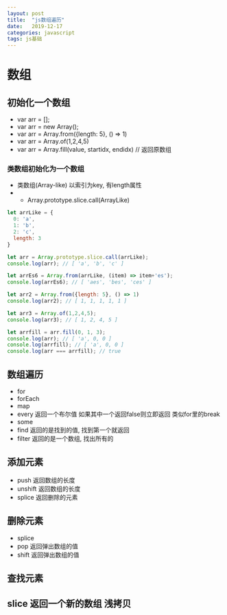 ```yaml
---
layout: post
title:  "js数组遍历"
date:   2019-12-17
categories: javascript
tags: js基础
---
```


# 数组  
## 初始化一个数组
- var arr = [];
- var arr = new Array();
- var arr = Array.from({length: 5}, () => 1)
- var arr = Array.of(1,2,4,5)
- var arr = Array.fill(value, startidx, endidx) // 返回原数组  
### 类数组初始化为一个数组  
- 类数组(Array-like) 以索引为key, 有length属性   
- - Array.prototype.slice.call(ArrayLike) 
``` javascript
let arrLike = {
  0: 'a',
  1: 'b',
  2: 'c',
  length: 3
}

let arr = Array.prototype.slice.call(arrLike);
console.log(arr); // [ 'a', 'b', 'c' ]

let arrEs6 = Array.from(arrLike, (item) => item+'es');
console.log(arrEs6); // [ 'aes', 'bes', 'ces' ]

let arr2 = Array.from({length: 5}, () => 1)
console.log(arr2); // [ 1, 1, 1, 1, 1 ]

let arr3 = Array.of(1,2,4,5);
console.log(arr3); // [ 1, 2, 4, 5 ]

let arrfill = arr.fill(0, 1, 3);
console.log(arr); // [ 'a', 0, 0 ]
console.log(arrfill); // [ 'a', 0, 0 ]
console.log(arr === arrfill); // true
```  
## 数组遍历  
- for  
- forEach  
- map  
- every 返回一个布尔值 如果其中一个返回false则立即返回 类似for里的break  
- some  
- find 返回的是找到的值, 找到第一个就返回  
- filter 返回的是一个数组, 找出所有的  
## 添加元素  
- push 返回数组的长度  
- unshift 返回数组的长度  
- splice 返回删除的元素  
## 删除元素  
- splice  
- pop 返回弹出数组的值  
- shift 返回弹出数组的值  
## 查找元素  

## slice 返回一个新的数组 浅拷贝  